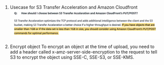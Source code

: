 1. Usecase for S3 Transfer Acceleration and Amazon Cloudfront
!['S3 TA vs Cloudfront']('../../../../images/s3-ta-vs-cloudfront.jpeg)

2. Encrypt object
To encrypt an object at the time of upload, you need to add a header called x-amz-server-side-encryption to the request to tell S3 to encrypt the object using SSE-C, SSE-S3, or SSE-KMS.